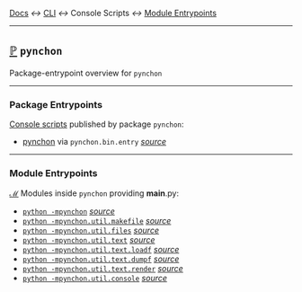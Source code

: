 
[tooltip-package-entrypoints]: ## "Console Script Entrypoints"
[tooltip-module-entrypoints]: ## "Module Entrypoints"

[Docs](../) *↔* [CLI](README.md) *↔* Console Scripts *↔* [Module Entrypoints](README.md#module-entrypoints)

---------------------------------------------------

## **[ℙ][tooltip-package-entrypoints]** `pynchon`

Package-entrypoint overview for `pynchon`

-------------------------------------------------------------------------------


### Package Entrypoints

[Console scripts](https://python-packaging.readthedocs.io/en/latest/command-line-scripts.html#the-console-scripts-entry-point) published by package `pynchon`:



* [pynchon](/docs/cli/script-pynchon.bin.entry.md) via `pynchon.bin.entry` *[source](/src/pynchon/bin.py)*


-------------------------------------------------------------------------------

### Module Entrypoints

[**ℳ**][tooltip-module-entrypoints] Modules inside `pynchon` providing __main__.py:



* [`python -mpynchon`](/docs/cli/pynchon.md)  *[source](/src/pynchon/__main__.py)*
* [`python -mpynchon.util.makefile`](/docs/cli/pynchon.util.makefile.md)  *[source](/src/pynchon/util/makefile/__main__.py)*
* [`python -mpynchon.util.files`](/docs/cli/pynchon.util.files.md)  *[source](/src/pynchon/util/files/__main__.py)*
* [`python -mpynchon.util.text`](/docs/cli/pynchon.util.text.md)  *[source](/src/pynchon/util/text/__main__.py)*
* [`python -mpynchon.util.text.loadf`](/docs/cli/pynchon.util.text.loadf.md)  *[source](/src/pynchon/util/text/loadf/__main__.py)*
* [`python -mpynchon.util.text.dumpf`](/docs/cli/pynchon.util.text.dumpf.md)  *[source](/src/pynchon/util/text/dumpf/__main__.py)*
* [`python -mpynchon.util.text.render`](/docs/cli/pynchon.util.text.render.md)  *[source](/src/pynchon/util/text/render/__main__.py)*
* [`python -mpynchon.util.console`](/docs/cli/pynchon.util.console.md)  *[source](/src/pynchon/util/console/__main__.py)*
